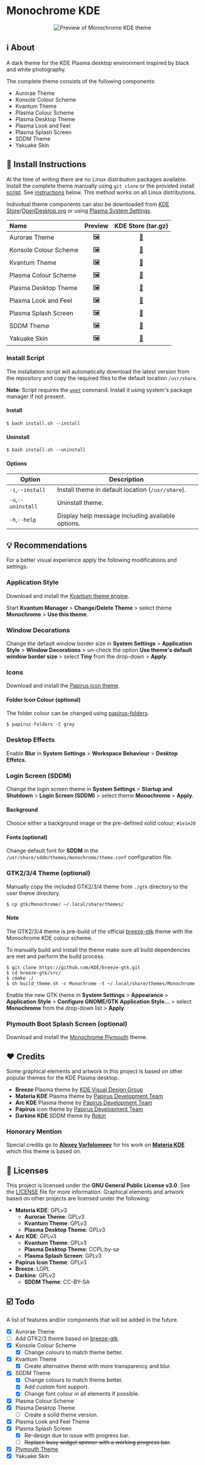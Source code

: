 # Monochrome KDE
<div align="center">
    <img src="preview.jpg" align="center" alt="Preview of Monochrome KDE theme" />
</div>

## :information_source: About
A dark theme for the KDE Plasma desktop environment inspired by black and white photography.

The complete theme consists of the following components:
- Aurorae Theme
- Konsole Colour Scheme
- Kvantum Theme
- Plasma Colour Scheme
- Plasma Desktop Theme
- Plasma Look and Feel
- Plasma Splash Screen
- SDDM Theme
- Yakuake Skin

## :floppy_disk: Install Instructions
At the time of writing there are no Linux distribution packages available. Install the complete theme manually using `git clone` or the provided install [script](install.sh). See [instructions](#install-script) below. This method works on all Linux distributions.

Individual theme components can also be downloaded from [KDE Store](https://store.kde.org)/[OpenDesktop.org](https://www.opendesktop.org) or using [Plasma System Settings](https://userbase.kde.org/System_Settings).

| **Name**              | **Preview**                                 | **KDE Store** (tar.gz)                           |
|:----------------------|:-------------------------------------------:|:------------------------------------------------:|
| Aurorae Theme         | [🖼️](screenshots/aurorae/preview.png)       | [:floppy_disk:](https://store.kde.org/p/1279082) |
| Konsole Colour Scheme | [🖼️](screenshots/konsole/preview.png)       | [:floppy_disk:](https://store.kde.org/p/1279087) |
| Kvantum Theme         | [🖼️](screenshots/kvantum/preview.png)       | [:floppy_disk:](https://store.kde.org/p/1279088) |
| Plasma Colour Scheme  | [🖼️](screenshots/color-schemes/preview.png) | [:floppy_disk:](https://store.kde.org/p/1279083) |
| Plasma Desktop Theme  | [🖼️](screenshots/plasma/preview.png)        | [:floppy_disk:](https://store.kde.org/p/1279077) |
| Plasma Look and Feel  | [🖼️](screenshots/plasma/preview.png)        | [:floppy_disk:](https://store.kde.org/p/1361190) |
| Plasma Splash Screen  | [🖼️](screenshots/plasma/splash.png)         | [:floppy_disk:](https://store.kde.org/p/1361190) |
| SDDM Theme            | [🖼️](screenshots/sddm/preview.png)          | [:floppy_disk:](https://store.kde.org/p/1361190) |
| Yakuake Skin          | [🖼️](screenshots/yakuake/preview.png)       | [:floppy_disk:](https://store.kde.org/p/1279089) |

### Install Script
The installation script will automatically download the latest version from the repository and copy the required files to the default location `/usr/share`.

**Note**: Script requires the [`wget`](https://www.gnu.org/software/wget/) command. Install it using system's package manager if not present.

#### Install
```
$ bash install.sh --install
```

#### Uninstall
```
$ bash install.sh --uninstall
```

#### Options
| **Option**         | **Description**                                   |
| ---                | ---                                               |
| `-i`,`--install`   | Install theme in default location (`/usr/share`). |
| `-u`,`--uninstall` | Uninstall theme.                                  |
| `-h`,`--help`      | Display help message including available options. |

## :bulb: Recommendations
For a better visual experience apply the following modifications and settings.

### Application Style
Download and install the [Kvantum theme engine](https://github.com/tsujan/Kvantum/tree/master/Kvantum).

Start **Kvantum Manager** > **Change/Delete Theme** > select theme **Monochrome** > **Use this theme**.

### Window Decorations
Change the default window border size in **System Settings** > **Application Style** > **Window Decorations** > un-check the option **Use theme's default window border size** > select **Tiny** from the drop-down > **Apply**.

### Icons
Download and install the [Papirus icon theme](https://github.com/PapirusDevelopmentTeam/papirus-icon-theme).

#### Folder Icon Colour (optional)
The folder colour can be changed using [papirus-folders](https://github.com/PapirusDevelopmentTeam/papirus-folders).

```
$ papirus-folders -C grey
```

### Desktop Effects
Enable **Blur** in **System Settings** > **Workspace Behaviour** > **Desktop Effetcs**.

### Login Screen (SDDM)
Change the login screen theme in **System Settings** > **Startup and Shutdown** > **Login Screen (SDDM)** > select theme **Monochrome** > **Apply**.

#### Background
Chooce either a background image or the pre-defined solid colour; `#1e1e20`

#### Fonts (optional)
Change default font for **SDDM** in the `/usr/share/sddm/themes/monochrome/theme.conf` configuration file.

### GTK2/3/4 Theme (optional)
Manually copy the included GTK2/3/4 theme from `./gtk` directory to the user theme directory.

```
$ cp gtk/Monochrome/ ~/.local/share/themes/
```

#### Note
The GTK2/3/4 theme is pre-build of the official [breeze-gtk](https://github.com/KDE/breeze-gtk.git) theme with the Monochrome KDE colour scheme.

To manually build and install the theme make sure all build dependencies are met and perform the build process.

```
$ git clone https://github.com/KDE/breeze-gtk.git
$ cd breeze-gtk/src/
$ cmake ./
$ sh build_theme.sh -c Monochrome -t ~/.local/share/themes/Monochrome
```

Enable the new GTK theme in **System Settings** > **Appearance** > **Application Style** > **Configure GNOME/GTK Application Style...** > select **Monochrome** from the drop-down list > **Apply**.

### Plymouth Boot Splash Screen (optional)
Download and install the [Monochrome Plymouth](https://gitlab.com/pwyde/monochrome-plymouth) theme.

## :heart: Credits
Some graphical elements and artwork in this project is based on other popular themes for the KDE Plasma desktop.

- **Breeze** Plasma theme by [KDE Visual Design Group](https://www.kde.org/plasma-desktop)
- **Materia KDE** Plasma theme by [Papirus Development Team](https://github.com/PapirusDevelopmentTeam/materia-kde)
- **Arc KDE** Plasma theme by [Papirus Development Team](https://github.com/PapirusDevelopmentTeam/arc-kde)
- **Papirus** icon theme by [Papirus Development Team](https://github.com/PapirusDevelopmentTeam/papirus-icon-theme)
- **Darkine KDE** SDDM theme by [Rokin](https://github.com/Rokin05/darkine-kde)

### Honorary Mention
Special credits go to [**Alexey Varfolomeev**](https://github.com/varlesh) for his work on [**Materia KDE**](https://github.com/PapirusDevelopmentTeam/materia-kde) which this theme is based on.

## :page_with_curl: Licenses
This project is licensed under the **GNU General Public License v3.0**. See the [LICENSE](LICENSE) file for more information. Graphical elements and artwork based on other projects are licensed under the following:

- **Materia KDE**: GPLv3
  - **Aurorae Theme**: GPLv3
  - **Kvantum Theme**: GPLv3
  - **Plasma Desktop Theme**: GPLv3
- **Arc KDE**: GPLv3
  - **Kvantum Theme**: GPLv3
  - **Plasma Desktop Theme**: CCPL:by-sa
  - **Plasma Splash Screen**: GPLv3
- **Papirus Icon Theme**: GPLv3
- **Breeze**: LGPL
- **Darkine**: GPLv3
  - **SDDM Theme**: CC-BY-SA

## :ballot_box_with_check: Todo
A list of features and/or components that will be added in the future.

- [x] Aurorae Theme
- [ ] Add GTK2/3 theme based on [breeze-gtk](https://cgit.kde.org/breeze-gtk.git/).
- [x] Konsole Colour Scheme
  - [x] Change colours to match theme better.
- [x] Kvantum Theme
  - [x] Create alternative theme with more transparency and blur.
- [x] SDDM Theme
  - [x] Change colours to match theme better.
  - [x] Add custom font support.
  - [x] Change font colour in all elements if possible.
- [x] Plasma Colour Scheme
- [x] Plasma Desktop Theme
  - [ ] Create a solid theme version.
- [x] Plasma Look and Feel Theme
- [x] Plasma Splash Screen
  - [x] Re-design due to issue with progress bar.
  - [ ] ~~Replace busy widget spinner with a working progress bar.~~
- [x] [Plymouth Theme](https://gitlab.com/pwyde/monochrome-plymouth)
- [x] Yakuake Skin
